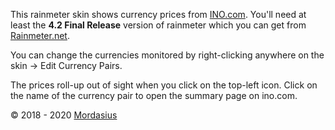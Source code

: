 This rainmeter skin shows currency prices from [INO.com](https://www.deviantart.com/users/outgoing?https://www.ino.com). You'll need at least the **4.2 Final Release** version of rainmeter which you can get from [Rainmeter.net](https://www.deviantart.com/users/outgoing?http://rainmeter.net/).

You can change the currencies monitored by right-clicking anywhere on the skin -> Edit Currency Pairs.

The prices roll-up out of sight when you click on the top-left icon. Click on the name of the currency pair to open the summary page on ino.com.

© 2018 - 2020 [Mordasius](https://www.deviantart.com/mordasius/art/Currency-Markets-755399465)
